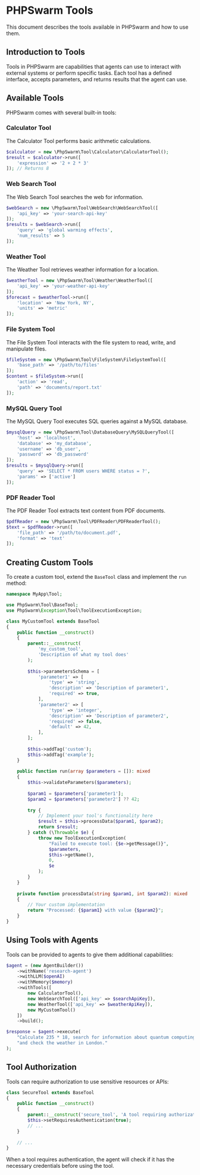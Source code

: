 # PHPSwarm Tools

This document describes the tools available in PHPSwarm and how to use them.

## Introduction to Tools

Tools in PHPSwarm are capabilities that agents can use to interact with external systems or perform specific tasks. Each tool has a defined interface, accepts parameters, and returns results that the agent can use.

## Available Tools

PHPSwarm comes with several built-in tools:

### Calculator Tool

The Calculator Tool performs basic arithmetic calculations.

```php
$calculator = new \PhpSwarm\Tool\Calculator\CalculatorTool();
$result = $calculator->run([
    'expression' => '2 + 2 * 3'
]); // Returns 8
```

### Web Search Tool

The Web Search Tool searches the web for information.

```php
$webSearch = new \PhpSwarm\Tool\WebSearch\WebSearchTool([
    'api_key' => 'your-search-api-key'
]);
$results = $webSearch->run([
    'query' => 'global warming effects',
    'num_results' => 5
]);
```

### Weather Tool

The Weather Tool retrieves weather information for a location.

```php
$weatherTool = new \PhpSwarm\Tool\Weather\WeatherTool([
    'api_key' => 'your-weather-api-key'
]);
$forecast = $weatherTool->run([
    'location' => 'New York, NY',
    'units' => 'metric'
]);
```

### File System Tool

The File System Tool interacts with the file system to read, write, and manipulate files.

```php
$fileSystem = new \PhpSwarm\Tool\FileSystem\FileSystemTool([
    'base_path' => '/path/to/files'
]);
$content = $fileSystem->run([
    'action' => 'read',
    'path' => 'documents/report.txt'
]);
```

### MySQL Query Tool

The MySQL Query Tool executes SQL queries against a MySQL database.

```php
$mysqlQuery = new \PhpSwarm\Tool\DatabaseQuery\MySQLQueryTool([
    'host' => 'localhost',
    'database' => 'my_database',
    'username' => 'db_user',
    'password' => 'db_password'
]);
$results = $mysqlQuery->run([
    'query' => 'SELECT * FROM users WHERE status = ?',
    'params' => ['active']
]);
```

### PDF Reader Tool

The PDF Reader Tool extracts text content from PDF documents.

```php
$pdfReader = new \PhpSwarm\Tool\PDFReader\PDFReaderTool();
$text = $pdfReader->run([
    'file_path' => '/path/to/document.pdf',
    'format' => 'text'
]);
```

## Creating Custom Tools

To create a custom tool, extend the `BaseTool` class and implement the `run` method:

```php
namespace MyApp\Tool;

use PhpSwarm\Tool\BaseTool;
use PhpSwarm\Exception\Tool\ToolExecutionException;

class MyCustomTool extends BaseTool
{
    public function __construct()
    {
        parent::__construct(
            'my_custom_tool',
            'Description of what my tool does'
        );
        
        $this->parametersSchema = [
            'parameter1' => [
                'type' => 'string',
                'description' => 'Description of parameter1',
                'required' => true,
            ],
            'parameter2' => [
                'type' => 'integer',
                'description' => 'Description of parameter2',
                'required' => false,
                'default' => 42,
            ],
        ];
        
        $this->addTag('custom');
        $this->addTag('example');
    }
    
    public function run(array $parameters = []): mixed
    {
        $this->validateParameters($parameters);
        
        $param1 = $parameters['parameter1'];
        $param2 = $parameters['parameter2'] ?? 42;
        
        try {
            // Implement your tool's functionality here
            $result = $this->processData($param1, $param2);
            return $result;
        } catch (\Throwable $e) {
            throw new ToolExecutionException(
                "Failed to execute tool: {$e->getMessage()}",
                $parameters,
                $this->getName(),
                0,
                $e
            );
        }
    }
    
    private function processData(string $param1, int $param2): mixed
    {
        // Your custom implementation
        return "Processed: {$param1} with value {$param2}";
    }
}
```

## Using Tools with Agents

Tools can be provided to agents to give them additional capabilities:

```php
$agent = (new AgentBuilder())
    ->withName('research-agent')
    ->withLLM($openAI)
    ->withMemory($memory)
    ->withTools([
        new CalculatorTool(),
        new WebSearchTool(['api_key' => $searchApiKey]),
        new WeatherTool(['api_key' => $weatherApiKey]),
        new MyCustomTool()
    ])
    ->build();

$response = $agent->execute(
    "Calculate 235 * 18, search for information about quantum computing, " .
    "and check the weather in London."
);
```

## Tool Authorization

Tools can require authorization to use sensitive resources or APIs:

```php
class SecureTool extends BaseTool
{
    public function __construct()
    {
        parent::__construct('secure_tool', 'A tool requiring authorization');
        $this->setRequiresAuthentication(true);
        // ...
    }
    
    // ...
}
```

When a tool requires authentication, the agent will check if it has the necessary credentials before using the tool. 